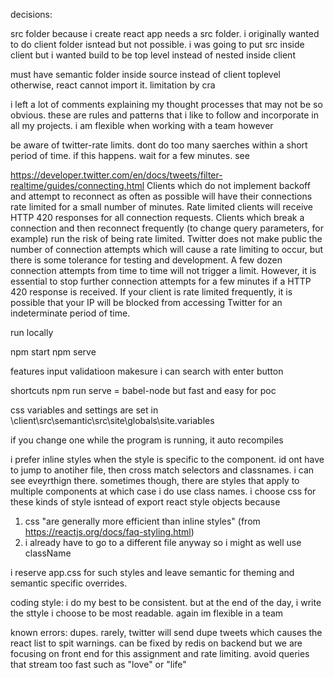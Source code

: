 decisions:


src folder because i create react app needs a src folder. i originally wanted to do client folder isntead but not possible.
i was going to put src inside client but i wanted build to be top level instead of nested inside client

must have semantic folder inside source instead of client toplevel otherwise, react cannot import it. limitation
by cra


i left a lot of comments explaining my thought processes that may not be so obvious. these are rules and patterns that
i like to follow and incorporate in all my projects. i am flexible when working with a team however

be aware of twitter-rate limits. dont do too many saerches within a short period of time. if this happens. wait for a
few minutes. see

https://developer.twitter.com/en/docs/tweets/filter-realtime/guides/connecting.html
Clients which do not implement backoff and attempt to reconnect as often as possible will have their connections rate limited for a small number of minutes. Rate limited clients will receive HTTP 420 responses for all connection requests.
Clients which break a connection and then reconnect frequently (to change query parameters, for example) run the risk of being rate limited.
Twitter does not make public the number of connection attempts which will cause a rate limiting to occur, but there is some tolerance for testing and development. A few dozen connection attempts from time to time will not trigger a limit. However, it is essential to stop further connection attempts for a few minutes if a HTTP 420 response is received. If your client is rate limited frequently, it is possible that your IP will be blocked from accessing Twitter for an indeterminate period of time.

run locally

npm start 
npm serve


features
input validatioon
makesure i can search with enter button

shortcuts
npm run serve = babel-node but fast and easy for poc

css variables and settings are set in 
\client\src\semantic\src\site\globals\site.variables

if you change one while the program is running, it auto recompiles

i prefer inline styles when the style is specific to the component. id ont have to jump to anotiher file, then cross match
selectors and classnames. i can see eveyrthign there. sometimes though, there are styles that apply to multiple components
at which case i do use class names. i choose css for these kinds of style isntead of export react style objects because

1) css "are generally more efficient than inline styles" (from https://reactjs.org/docs/faq-styling.html)
2) i already have to go to a different file anyway so i might as well use className

i reserve app.css for such styles and leave semantic for theming and semantic specific
overrides.

coding style: i do my best to be consistent. but at the end of the day, i write the sttyle i choose to be most readable.
again im flexible in a team


known errors: dupes. rarely, twitter will send dupe tweets which causes the react list to spit warnings. can be
fixed by redis on backend but we are focusing on front end for this assignment and rate limiting. avoid
queries that stream too fast such as "love" or "life"